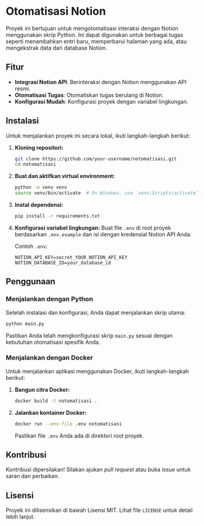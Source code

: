 # Otomatisasi Notion

Proyek ini bertujuan untuk mengotomatisasi interaksi dengan Notion menggunakan skrip Python. Ini dapat digunakan untuk berbagai tugas seperti menambahkan entri baru, memperbarui halaman yang ada, atau mengekstrak data dari database Notion.

## Fitur

*   **Integrasi Notion API**: Berinteraksi dengan Notion menggunakan API resmi.
*   **Otomatisasi Tugas**: Otomatiskan tugas berulang di Notion.
*   **Konfigurasi Mudah**: Konfigurasi proyek dengan variabel lingkungan.

## Instalasi

Untuk menjalankan proyek ini secara lokal, ikuti langkah-langkah berikut:

1.  **Kloning repositori:**
    ```bash
    git clone https://github.com/your-username/notomatisasi.git
    cd notomatisasi
    ```

2.  **Buat dan aktifkan virtual environment:**
    ```bash
    python -m venv venv
    source venv/bin/activate  # On Windows, use `venv\Scripts\activate`
    ```

3.  **Instal dependensi:**
    ```bash
    pip install -r requirements.txt
    ```

4.  **Konfigurasi variabel lingkungan:**
    Buat file `.env` di root proyek berdasarkan `.env.example` dan isi dengan kredensial Notion API Anda.

    Contoh `.env`:
    ```
    NOTION_API_KEY=secret_YOUR_NOTION_API_KEY
    NOTION_DATABASE_ID=your_database_id
    ```

## Penggunaan

### Menjalankan dengan Python

Setelah instalasi dan konfigurasi, Anda dapat menjalankan skrip utama:

```bash
python main.py
```

Pastikan Anda telah mengkonfigurasi skrip `main.py` sesuai dengan kebutuhan otomatisasi spesifik Anda.

### Menjalankan dengan Docker

Untuk menjalankan aplikasi menggunakan Docker, ikuti langkah-langkah berikut:

1.  **Bangun citra Docker:**
    ```bash
    docker build -t notomatisasi .
    ```

2.  **Jalankan kontainer Docker:**
    ```bash
    docker run --env-file .env notomatisasi
    ```
    Pastikan file `.env` Anda ada di direktori root proyek.

## Kontribusi

Kontribusi dipersilakan! Silakan ajukan *pull request* atau buka *issue* untuk saran dan perbaikan.

## Lisensi

Proyek ini dilisensikan di bawah Lisensi MIT. Lihat file `LICENSE` untuk detail lebih lanjut.
